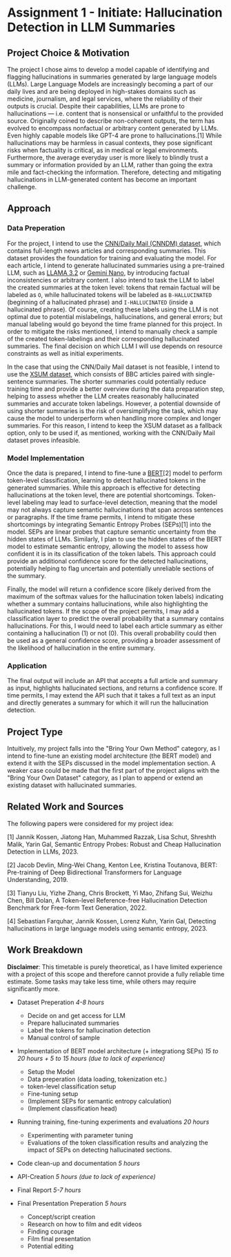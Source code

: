# Assignment 1 - Initiate: Hallucination Detection in LLM Summaries

##  Project Choice & Motivation
The project I chose aims to develop a model capable of identifying and flagging hallucinations in summaries generated by large language models (LLMs). 
Large Language Models are increasingly becoming a part of our daily lives and are being deployed in high-stakes domains such as medicine, journalism, and legal services, where the reliability of their outputs is crucial. Despite their capabilities, LLMs are prone to hallucinations — i.e. content that is nonsensical or unfaithful to the provided source. Originally coined to describe non-coherent outputs, the term has evolved to encompass nonfactual or arbitrary content generated by LLMs. Even highly capable models like GPT-4 are prone to hallucinations.[1] While hallucinations may be harmless in casual contexts, they pose significant risks when factuality is critical, as in medical or legal environments. Furthermore, the average everyday user is more likely to blindly trust a summary or information provided by an LLM, rather than going the extra mile and fact-checking the information. Therefore, detecting and mitigating hallucinations in LLM-generated content has become an important challenge.

## Approach

### Data Preperation
For the project, I intend to use the [CNN/Daily Mail (CNNDM) dataset](https://huggingface.co/datasets/RUCAIBox/Summarization/blob/main/cnndm.tgz), which contains full-length news articles and corresponding summaries. This dataset provides the foundation for training and evaluating the model. For each article, I intend to generate hallucinated summaries using a pre-trained LLM, such as [LLAMA 3.2](https://www.llama.com/) or [Gemini Nano](https://ai.google.dev/gemini-api/docs?hl=de), by introducing factual inconsistencies or arbitrary content. I also intend to task the LLM to label the created summaries at the token level: tokens that remain factual will be labeled as `O`, while hallucinated tokens will be labeled as `B-HALLUCINATED` (beginning of a hallucinated phrase) and `I-HALLUCINATED` (inside a hallucinated phrase). Of course, creating these labels using the LLM is not optimal due to potential mislabelings, hallucinations, and general errors; but manual labeling would go beyond the time frame planned for this project. In order to mitigate the risks mentioned, I intend to manually check a sample of the created token-labelings and their corresponding hallucinated summaries. The final decision on which LLM I will use depends on resource constraints as well as initial experiments.

In the case that using the CNN/Daily Mail dataset is not feasible, I intend to use the [XSUM dataset](https://huggingface.co/datasets/RUCAIBox/Summarization/tree/main), which consists of BBC articles paired with single-sentence summaries. The shorter summaries could potentially reduce training time and provide a better overview during the data preparation step, helping to assess whether the LLM creates reasonably hallucinated summaries and accurate token labelings. However, a potential downside of using shorter summaries is the risk of oversimplifying the task, which may cause the model to underperform when handling more complex and longer summaries. For this reason, I intend to keep the XSUM dataset as a fallback option, only to be used if, as mentioned, working with the CNN/Daily Mail dataset proves infeasible.


### Model Implementation
Once the data is prepared, I intend to fine-tune a [BERT](https://huggingface.co/docs/transformers/model_doc/bert)[2] model to perform token-level classification, learning to detect hallucinated tokens in the generated summaries.
While this approach is effective for detecting hallucinations at the token level, there are potential shortcomings. Token-level labeling may lead to surface-level detection, meaning that the model may not always capture semantic hallucinations that span across sentences or paragraphs. If the time frame permits, I intend to mitigate these shortcomings by integrating Semantic Entropy Probes (SEPs)[1] into the model. SEPs are linear probes that capture semantic uncertainty from the hidden states of LLMs. Similarly, I plan to use the hidden states of the BERT model to estimate semantic entropy, allowing the model to assess how confident it is in its classification of the token labels. This approach could provide an additional confidence score for the detected hallucinations, potentially helping to flag uncertain and potentially unreliable sections of the summary.

Finally, the model will return a confidence score (likely derived from the maximum of the softmax values for the hallucination token labels) indicating whether a summary contains hallucinations, while also highlighting the hallucinated tokens. If the scope of the project permits, I may add a classification layer to predict the overall probability that a summary contains hallucinations. For this, I would need to label each article summary as either containing a hallucination (1) or not (0). This overall probability could then be used as a general confidence score, providing a broader assessment of the likelihood of hallucination in the entire summary.

### Application
The final output will include an API that accepts a full article and summary as input, highlights hallucinated sections, and returns a confidence score. If time permits, I may extend the API such that it takes a full text as an input and directly generates a summary for which it will run the hallucination detection.

## Project Type
Intuitively, my project falls into the "Bring Your Own Method" category, as I intend to fine-tune an existing model architecture (the BERT model) and extend it with the SEPs discussed in the model implementation section. A weaker case could be made that the first part of the project aligns with the "Bring Your Own Dataset" category, as I plan to append or extend an existing dataset with hallucinated summaries.

## Related Work and Sources
The following papers were considered for my project idea:

[1] Jannik Kossen, Jiatong Han, Muhammed Razzak, Lisa Schut, Shreshth Malik, Yarin Gal, Semantic Entropy Probes: Robust and Cheap Hallucination Detection in LLMs, 2023.

[2] Jacob Devlin, Ming-Wei Chang, Kenton Lee, Kristina Toutanova, BERT: Pre-training of Deep Bidirectional Transformers for Language Understanding, 2019.

[3] Tianyu Liu, Yizhe Zhang, Chris Brockett, Yi Mao, Zhifang Sui, Weizhu Chen, Bill Dolan, A Token-level Reference-free Hallucination Detection Benchmark for Free-form Text Generation, 2022.

[4] Sebastian Farquhar, Jannik Kossen, Lorenz Kuhn, Yarin Gal, Detecting hallucinations in large language models using semantic entropy, 2023.

## Work Breakdown
**Disclaimer**: This timetable is purely theoretical, as I have limited experience with a project of this scope and therefore cannot provide a fully reliable time estimate. Some tasks may take less time, while others may require significantly more.

- Dataset Preperation *4-8 hours*
    - Decide on and get access for LLM
    - Prepare hallucinated summaries
    - Label the tokens for hallucination detection
    - Manual control of sample

- Implementation of BERT model architecture (+ integrationg SEPs) *15 to 20 hours + 5 to 15 hours (due to lack of experience)*
    - Setup the Model
    - Data preperation (data loading, tokenization etc.) 
    - token-level classification setup
    - Fine-tuning setup
    - (Implement SEPs for semantic entropy calculation)
    - (Implement classification head)

- Running training, fine-tuning experiments and evaluations *20 hours*
    - Experimenting with parameter tuning
    - Evaluations of the token classification results and analyzing the impact of SEPs on detecting hallucinated sections.
    
- Code clean-up and documentation *5 hours*

- API-Creation *5 hours (due to lack of experience)*

- Final Report *5-7 hours*

- Final Presentation Preperation *5 hours*
    - Concept/script creation
    - Research on how to film and edit videos
    - Finding courage
    - Film final presentation
    - Potential editing

